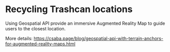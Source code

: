 # Recycling Trashcan locations

Using Geospatial API provide an immersive Augmented Reality Map to guide users to the closest location.

More details: https://csaba.page/blog/geospatial-api-with-terrain-anchors-for-augmented-reality-maps.html
